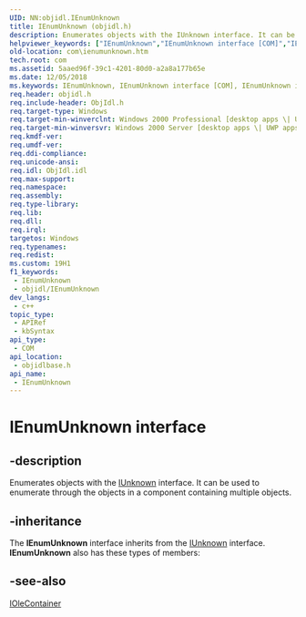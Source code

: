 ```yaml
---
UID: NN:objidl.IEnumUnknown
title: IEnumUnknown (objidl.h)
description: Enumerates objects with the IUnknown interface. It can be used to enumerate through the objects in a component containing multiple objects.
helpviewer_keywords: ["IEnumUnknown","IEnumUnknown interface [COM]","IEnumUnknown interface [COM]","described","_com_ienumunknown","com.ienumunknown","objidlbase/IEnumUnknown"]
old-location: com\ienumunknown.htm
tech.root: com
ms.assetid: 5aaed96f-39c1-4201-80d0-a2a8a177b65e
ms.date: 12/05/2018
ms.keywords: IEnumUnknown, IEnumUnknown interface [COM], IEnumUnknown interface [COM],described, _com_ienumunknown, com.ienumunknown, objidlbase/IEnumUnknown
req.header: objidl.h
req.include-header: ObjIdl.h
req.target-type: Windows
req.target-min-winverclnt: Windows 2000 Professional [desktop apps \| UWP apps]
req.target-min-winversvr: Windows 2000 Server [desktop apps \| UWP apps]
req.kmdf-ver: 
req.umdf-ver: 
req.ddi-compliance: 
req.unicode-ansi: 
req.idl: ObjIdl.idl
req.max-support: 
req.namespace: 
req.assembly: 
req.type-library: 
req.lib: 
req.dll: 
req.irql: 
targetos: Windows
req.typenames: 
req.redist: 
ms.custom: 19H1
f1_keywords:
 - IEnumUnknown
 - objidl/IEnumUnknown
dev_langs:
 - c++
topic_type:
 - APIRef
 - kbSyntax
api_type:
 - COM
api_location:
 - objidlbase.h
api_name:
 - IEnumUnknown
---
```


# IEnumUnknown interface


## -description

Enumerates objects with the <a href="/windows/desktop/api/unknwn/nn-unknwn-iunknown">IUnknown</a> interface. It can be used to enumerate through the objects in a component containing multiple objects.

## -inheritance

The <b>IEnumUnknown</b> interface inherits from the <a href="/windows/desktop/api/unknwn/nn-unknwn-iunknown">IUnknown</a> interface. <b>IEnumUnknown</b> also has these types of members:

## -see-also

<a href="/windows/desktop/api/oleidl/nn-oleidl-iolecontainer">IOleContainer</a>

